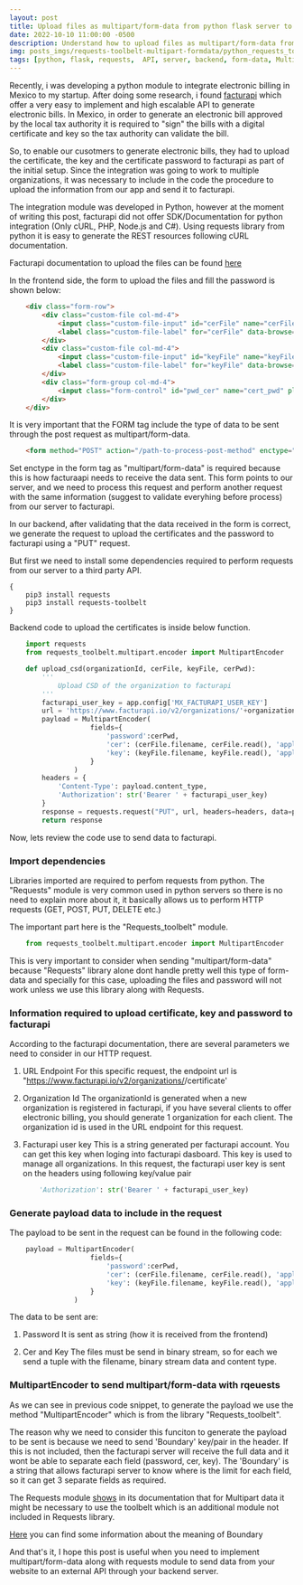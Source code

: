 ```yaml
---
layout: post
title: Upload files as multipart/form-data from python flask server to third party API using requests
date: 2022-10-10 11:00:00 -0500
description: Understand how to upload files as multipart/form-data from flask sever to external API using requests module
img: posts_imgs/requests-toolbelt-multipart-formdata/python_requests_toolbelt.jpeg
tags: [python, flask, requests,  API, server, backend, form-data, MultipartEncoder]
---
```


Recently, i was developing a python module to integrate electronic billing in Mexico to my startup. After doing some research, i found [facturapi](https://www.facturapi.io/) which offer a very easy to implement and high escalable API to generate electronic bills. In Mexico, in order to generate an electronic bill approved by the local tax authority it is required to "sign" the bills with a digital certificate and key so the tax authority can validate the bill.

So, to enable our cusotmers to generate electronic bills, they had to upload the certificate, the key and the certificate password to facturapi as part of the initial setup. Since the integration was going to work to multiple organizations, it was necessary to include in the code the procedure to upload the information from our app and send it to facturapi.

The integration module was developed in Python, however at the moment of writing this post, facturapi did not offer SDK/Documentation for python integration (Only cURL, PHP, Node.js and C#). Using requests library from python it is easy to generate the REST resources following cURL documentation.

Facturapi documentation to upload the files can be found [here](https://docs.facturapi.io/api/#tag/organization/operation/uploadOrganizationCertificate)

In the frontend side, the form to upload the files and fill the password is shown below:

```html
    <div class="form-row">
        <div class="custom-file col-md-4">
            <input class="custom-file-input" id="cerFile" name="cerFile" required="" type="file">
            <label class="custom-file-label" for="cerFile" data-browse="Elegir">Archivo .cer</label>
        </div>
        <div class="custom-file col-md-4">
            <input class="custom-file-input" id="keyFile" name="keyFile" required="" type="file">
            <label class="custom-file-label" for="keyFile" data-browse="Elegir">Archivo .key</label>
        </div>
        <div class="form-group col-md-4">
            <input class="form-control" id="pwd_cer" name="cert_pwd" placeholder="Contraseña del certificado" required="" type="password" value="">
        </div>
    </div>
```

It is very important that the FORM tag include the type of data to be sent through the post request as multipart/form-data.

```html
    <form method="POST" action="/path-to-process-post-method" enctype="multipart/form-data">
```

Set enctype in the form tag as "multipart/form-data" is required because this is how facturaapi needs to receive the data sent. This form points to our server, and we need to process this request and perform another request with the same information (suggest to validate everyhing before process) from our server to facturapi.

In our backend, after validating that the data received in the form is correct, we generate the request to upload the certificates and the password to facturapi using a "PUT" request.

But first we need to install some dependencies required to perform requests from our server to a third party API.

```console
{
    pip3 install requests
    pip3 install requests-toolbelt
}
```

Backend code to upload the certificates is inside below function.

```python
    import requests
    from requests_toolbelt.multipart.encoder import MultipartEncoder

    def upload_csd(organizationId, cerFile, keyFile, cerPwd):
        '''
            Upload CSD of the organization to facturapi
        '''
        facturapi_user_key = app.config['MX_FACTURAPI_USER_KEY']
        url = 'https://www.facturapi.io/v2/organizations/'+organizationId+'/certificate'
        payload = MultipartEncoder(
                    fields={
                        'password':cerPwd,
                        'cer': (cerFile.filename, cerFile.read(), 'application/octet-stream'),
                        'key': (keyFile.filename, keyFile.read(), 'application/octet-stream')
                    }
                )
        headers = {
            'Content-Type': payload.content_type,
            'Authorization': str('Bearer ' + facturapi_user_key)
        }
        response = requests.request("PUT", url, headers=headers, data=payload)
        return response
```

Now, lets review the code use to send data to facturapi.

### Import dependencies

Libraries imported are required to perfom requests from python. The "Requests" module is very common used in python servers so there is no need to explain more about it, it basically allows us to perform HTTP requests (GET, POST, PUT, DELETE etc.)

The important part here is the "Requests_toolbelt" module.

```python
    from requests_toolbelt.multipart.encoder import MultipartEncoder
```

This is very important to consider when sending "multipart/form-data" because "Requests" library alone dont handle pretty well this type of form-data and specially for this case, uploading the files and password will not work unless we use this library along with Requests.

### Information required to upload certificate, key and password to facturapi

According to the facturapi documentation, there are several parameters we need to consider in our HTTP request.

1. URL Endpoint
    For this specific request, the endpoint url is "https://www.facturapi.io/v2/organizations/<organizationId>/certificate'

2. Organization Id
    The organizationId is generated when a new organization is registered in facturapi, if you have several clients to offer electronic billing, you should generate 1 organization for each client.
    The organization id is used in the URL endpoint for this request.

3. Facturapi user key
    This is a string generated per facturapi account. You can get this key when loging into facturapi dasboard. This key is used to manage all organizations.
    In this request, the facturapi user key is sent on the headers using following key/value pair
    ```python
        'Authorization': str('Bearer ' + facturapi_user_key)
    ```

### Generate payload data to include in the request

The payload to be sent in the request can be found in the following code:

```python
    payload = MultipartEncoder(
                    fields={
                        'password':cerPwd,
                        'cer': (cerFile.filename, cerFile.read(), 'application/octet-stream'),
                        'key': (keyFile.filename, keyFile.read(), 'application/octet-stream')
                    }
                )
```

The data to be sent are:

1. Password
    It is sent as string (how it is received from the frontend)

2. Cer and Key
    The files must be send in binary stream, so for each we send a tuple with the filename, binary stream data and content type.

### MultipartEncoder to send multipart/form-data with rqeuests

As we can see in previous code snippet, to generate the payload we use the method "MultipartEncoder" which is from the library "Requests_toolbelt".

The reason why we need to consider this funciton to generate the payload to be sent is because we need to send 'Boundary' key/pair in the header. If this is not included, then the facturapi server will receive the full data and it wont be able to separate each field (password, cer, key). The 'Boundary' is a string that allows facturapi server to know where is the limit for each field, so it can get 3 separate fields as required.

The Requests module [shows](https://requests.readthedocs.io/en/latest/user/quickstart/#post-a-multipart-encoded-file) in its documentation that for Multipart data it might be necessary to use the toolbelt which is an additional module not included in Requests library.

[Here](https://stackoverflow.com/questions/3508338/what-is-the-boundary-in-multipart-form-data) you can find some information about the meaning of Boundary


And that's it, I hope this post is useful when you need to implement multipart/form-data along with requests module to send data from your website to an external API through your backend server.